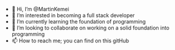 - 👋 Hi, I’m @MartinKemei
- 👀 I’m interested in becoming a full stack developer
- 🌱 I’m currently learning the foundation of programming
- 💞️ I’m looking to collaborate on working on a solid foundation into programming 
- 📫 How to reach me; you can find on this gitHub 

<!---
MartinKemei/MartinKemei is a ✨ special ✨ repository because its `README.md` (this file) appears on your GitHub profile.
You can click the Preview link to take a look at your changes.
--->
